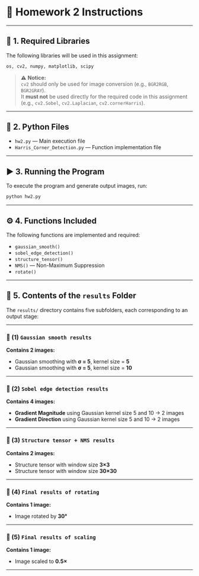 # 📘 **Homework 2 Instructions**

---

## 🧰 1. Required Libraries

The following libraries will be used in this assignment:

```python
os, cv2, numpy, matplotlib, scipy
```

> ⚠️ **Notice:**  
> `cv2` should only be used for image conversion (e.g., `BGR2RGB`, `BGR2GRAY`).  
> It **must not** be used directly for the required code in this assignment (e.g., `cv2.Sobel`, `cv2.Laplacian`, `cv2.cornerHarris`).

---

## 📄 2. Python Files

- `hw2.py` — Main execution file  
- `Harris_Corner_Detection.py` — Function implementation file

---

## ▶️ 3. Running the Program

To execute the program and generate output images, run:

```bash
python hw2.py
```

---

## ⚙️ 4. Functions Included

The following functions are implemented and required:

- `gaussian_smooth()`  
- `sobel_edge_detection()`  
- `structure_tensor()`  
- `NMS()` — Non-Maximum Suppression  
- `rotate()`

---

## 📁 5. Contents of the `results` Folder

The `results/` directory contains five subfolders, each corresponding to an output stage:

---

### 📂 (1) `Gaussian smooth results`

**Contains 2 images:**
- Gaussian smoothing with **σ = 5**, kernel size = **5**
- Gaussian smoothing with **σ = 5**, kernel size = **10**

---

### 📂 (2) `Sobel edge detection results`

**Contains 4 images:**
- **Gradient Magnitude** using Gaussian kernel size 5 and 10 → 2 images  
- **Gradient Direction** using Gaussian kernel size 5 and 10 → 2 images

---

### 📂 (3) `Structure tensor + NMS results`

**Contains 2 images:**
- Structure tensor with window size **3×3**
- Structure tensor with window size **30×30**

---

### 📂 (4) `Final results of rotating`

**Contains 1 image:**
- Image rotated by **30°**

---

### 📂 (5) `Final results of scaling`

**Contains 1 image:**
- Image scaled to **0.5×**

---

